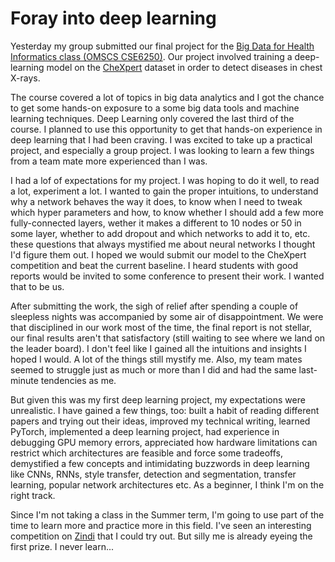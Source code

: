 # Foray into deep learning

Yesterday my group submitted our final project for the [Big Data for Health Informatics class (OMSCS CSE6250)](https://www.omscs.gatech.edu/cse-8803-special-topics-big-data-for-health-informatics).
Our project involved training a deep-learning model on the [CheXpert](https://stanfordmlgroup.github.io/competitions/chexpert/) dataset in order to detect diseases in chest X-rays.

The course covered a lot of topics in big data analytics and I got the chance to get some hands-on exposure to a some big data tools and machine learning techniques. Deep Learning only covered the last third of the course. I planned to use this opportunity to get that hands-on experience in deep learning that I had been craving. I was excited to take up a practical project, and especially a group project. I was looking to learn a few things from a team mate more experienced than I was.

I had a lof of expectations for my project. I was hoping to do it well, to read a lot, experiment a lot. I wanted to gain the proper intuitions, to understand why a network behaves the way it does, to know when I need to tweak which hyper parameters and how, to know whether I should add a few more fully-connected layers, wether it makes a different to 10 nodes or 50 in some layer, whether to add dropout and which networks to add it to, etc. these questions that always mystified me about neural networks I thought I'd figure them out. I hoped we would submit our model to the CheXpert competition and beat the current baseline. I heard students with good reports would be invited to some conference to present their work. I wanted that to be us.

After submitting the work, the sigh of relief after spending a couple of sleepless nights was accompanied by some air of disappointment. We were that disciplined in our work most of the time, the final report is not stellar, our final results aren't that satisfactory (still waiting to see where we land on the leader board). I don't feel like I gained all the intuitions and insights I hoped I would. A lot of the things still mystify me. Also, my team mates seemed to struggle just as much or more than I did and had the same last-minute tendencies as me.

But given this was my first deep learning project, my expectations were unrealistic. I have gained a few things, too: built a habit of reading different papers and trying out their ideas, improved my technical writing, learned PyTorch, implemented a deep learning project, had experience in debugging GPU memory errors, appreciated how hardware limitations can restrict which architectures are feasible and force some tradeoffs, demystified a few concepts and intimidating buzzwords in deep learning like CNNs, RNNs, style transfer, detection and segmentation, transfer learning, popular network architectures etc. As a beginner, I think I'm on the right track.

Since I'm not taking a class in the Summer term, I'm going to use part of the time to learn more and practice more in this field. I've seen an interesting competition on [Zindi](https://zindi.africa/competitions/farm-pin-crop-detection-challenge) that I could try out. But silly me is already eyeing the first prize. I never learn...